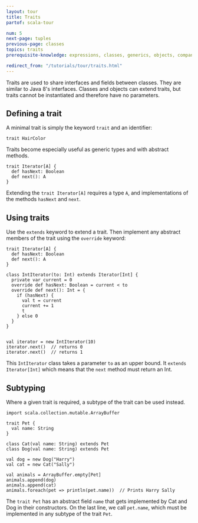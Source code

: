 ```yaml
---
layout: tour
title: Traits
partof: scala-tour

num: 5
next-page: tuples
previous-page: classes
topics: traits
prerequisite-knowledge: expressions, classes, generics, objects, companion-objects

redirect_from: "/tutorials/tour/traits.html"
---
```


Traits are used to share interfaces and fields between classes. They are similar to Java 8's interfaces. Classes and objects can extend traits, but traits cannot be instantiated and therefore have no parameters.

## Defining a trait
A minimal trait is simply the keyword `trait` and an identifier:

```tut
trait HairColor
```

Traits become especially useful as generic types and with abstract methods.
```tut
trait Iterator[A] {
  def hasNext: Boolean
  def next(): A
}
```

Extending the `trait Iterator[A]` requires a type `A`, and implementations of the methods `hasNext` and `next`.

## Using traits
Use the `extends` keyword to extend a trait. Then implement any abstract members of the trait using the `override` keyword:
```tut
trait Iterator[A] {
  def hasNext: Boolean
  def next(): A
}

class IntIterator(to: Int) extends Iterator[Int] {
  private var current = 0
  override def hasNext: Boolean = current < to
  override def next(): Int = {
    if (hasNext) {
      val t = current
      current += 1
      t
    } else 0
  }
}


val iterator = new IntIterator(10)
iterator.next()  // returns 0
iterator.next()  // returns 1
```
This `IntIterator` class takes a parameter `to` as an upper bound. It `extends Iterator[Int]` which means that the `next` method must return an Int.

## Subtyping
Where a given trait is required, a subtype of the trait can be used instead.
```tut
import scala.collection.mutable.ArrayBuffer

trait Pet {
  val name: String
}

class Cat(val name: String) extends Pet
class Dog(val name: String) extends Pet

val dog = new Dog("Harry")
val cat = new Cat("Sally")

val animals = ArrayBuffer.empty[Pet]
animals.append(dog)
animals.append(cat)
animals.foreach(pet => println(pet.name))  // Prints Harry Sally
```
The `trait Pet` has an abstract field `name` that gets implemented by Cat and Dog in their constructors. On the last line, we call `pet.name`, which must be implemented in any subtype of the trait `Pet`.
